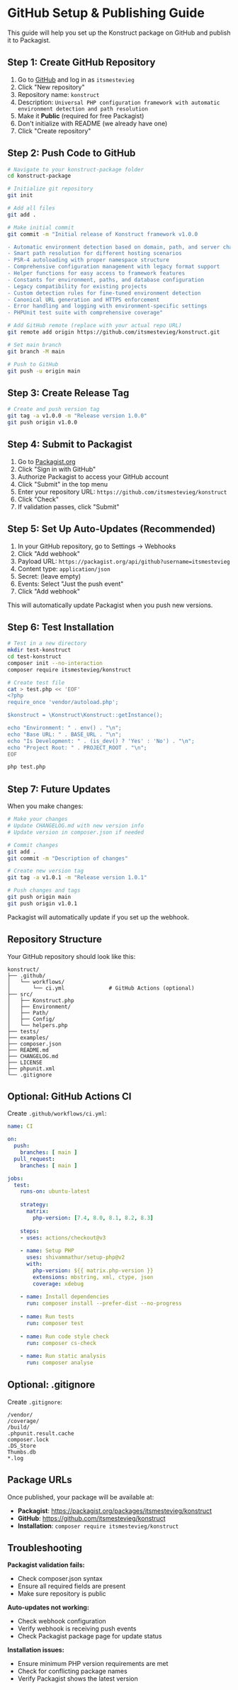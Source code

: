 # GitHub Setup & Publishing Guide

This guide will help you set up the Konstruct package on GitHub and publish it to Packagist.

## Step 1: Create GitHub Repository

1. Go to [GitHub](https://github.com) and log in as `itsmestevieg`
2. Click "New repository"
3. Repository name: `konstruct`
4. Description: `Universal PHP configuration framework with automatic environment detection and path resolution`
5. Make it **Public** (required for free Packagist)
6. Don't initialize with README (we already have one)
7. Click "Create repository"

## Step 2: Push Code to GitHub

```bash
# Navigate to your konstruct-package folder
cd konstruct-package

# Initialize git repository
git init

# Add all files
git add .

# Make initial commit
git commit -m "Initial release of Konstruct framework v1.0.0

- Automatic environment detection based on domain, path, and server characteristics
- Smart path resolution for different hosting scenarios
- PSR-4 autoloading with proper namespace structure
- Comprehensive configuration management with legacy format support
- Helper functions for easy access to framework features
- Constants for environment, paths, and database configuration
- Legacy compatibility for existing projects
- Custom detection rules for fine-tuned environment detection
- Canonical URL generation and HTTPS enforcement
- Error handling and logging with environment-specific settings
- PHPUnit test suite with comprehensive coverage"

# Add GitHub remote (replace with your actual repo URL)
git remote add origin https://github.com/itsmestevieg/konstruct.git

# Set main branch
git branch -M main

# Push to GitHub
git push -u origin main
```

## Step 3: Create Release Tag

```bash
# Create and push version tag
git tag -a v1.0.0 -m "Release version 1.0.0"
git push origin v1.0.0
```

## Step 4: Submit to Packagist

1. Go to [Packagist.org](https://packagist.org)
2. Click "Sign in with GitHub"
3. Authorize Packagist to access your GitHub account
4. Click "Submit" in the top menu
5. Enter your repository URL: `https://github.com/itsmestevieg/konstruct`
6. Click "Check"
7. If validation passes, click "Submit"

## Step 5: Set Up Auto-Updates (Recommended)

1. In your GitHub repository, go to Settings → Webhooks
2. Click "Add webhook"
3. Payload URL: `https://packagist.org/api/github?username=itsmestevieg`
4. Content type: `application/json`
5. Secret: (leave empty)
6. Events: Select "Just the push event"
7. Click "Add webhook"

This will automatically update Packagist when you push new versions.

## Step 6: Test Installation

```bash
# Test in a new directory
mkdir test-konstruct
cd test-konstruct
composer init --no-interaction
composer require itsmestevieg/konstruct

# Create test file
cat > test.php << 'EOF'
<?php
require_once 'vendor/autoload.php';

$konstruct = \Konstruct\Konstruct::getInstance();

echo "Environment: " . env() . "\n";
echo "Base URL: " . BASE_URL . "\n";
echo "Is Development: " . (is_dev() ? 'Yes' : 'No') . "\n";
echo "Project Root: " . PROJECT_ROOT . "\n";
EOF

php test.php
```

## Step 7: Future Updates

When you make changes:

```bash
# Make your changes
# Update CHANGELOG.md with new version info
# Update version in composer.json if needed

# Commit changes
git add .
git commit -m "Description of changes"

# Create new version tag
git tag -a v1.0.1 -m "Release version 1.0.1"

# Push changes and tags
git push origin main
git push origin v1.0.1
```

Packagist will automatically update if you set up the webhook.

## Repository Structure

Your GitHub repository should look like this:

```
konstruct/
├── .github/
│   └── workflows/
│       └── ci.yml              # GitHub Actions (optional)
├── src/
│   ├── Konstruct.php
│   ├── Environment/
│   ├── Path/
│   ├── Config/
│   └── helpers.php
├── tests/
├── examples/
├── composer.json
├── README.md
├── CHANGELOG.md
├── LICENSE
├── phpunit.xml
└── .gitignore
```

## Optional: GitHub Actions CI

Create `.github/workflows/ci.yml`:

```yaml
name: CI

on:
  push:
    branches: [ main ]
  pull_request:
    branches: [ main ]

jobs:
  test:
    runs-on: ubuntu-latest
    
    strategy:
      matrix:
        php-version: [7.4, 8.0, 8.1, 8.2, 8.3]
    
    steps:
    - uses: actions/checkout@v3
    
    - name: Setup PHP
      uses: shivammathur/setup-php@v2
      with:
        php-version: ${{ matrix.php-version }}
        extensions: mbstring, xml, ctype, json
        coverage: xdebug
    
    - name: Install dependencies
      run: composer install --prefer-dist --no-progress
    
    - name: Run tests
      run: composer test
    
    - name: Run code style check
      run: composer cs-check
    
    - name: Run static analysis
      run: composer analyse
```

## Optional: .gitignore

Create `.gitignore`:

```
/vendor/
/coverage/
/build/
.phpunit.result.cache
composer.lock
.DS_Store
Thumbs.db
*.log
```

## Package URLs

Once published, your package will be available at:

- **Packagist**: https://packagist.org/packages/itsmestevieg/konstruct
- **GitHub**: https://github.com/itsmestevieg/konstruct
- **Installation**: `composer require itsmestevieg/konstruct`

## Troubleshooting

**Packagist validation fails:**
- Check composer.json syntax
- Ensure all required fields are present
- Make sure repository is public

**Auto-updates not working:**
- Check webhook configuration
- Verify webhook is receiving push events
- Check Packagist package page for update status

**Installation issues:**
- Ensure minimum PHP version requirements are met
- Check for conflicting package names
- Verify Packagist shows the latest version
